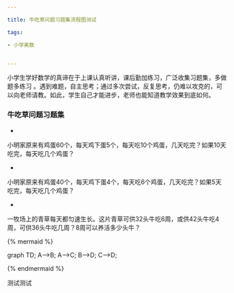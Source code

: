 ```yaml
---

title: 牛吃草问题习题集流程图测试

tags:

- 小学奥数


---
```



> 
小学生学好数学的真谛在于上课认真听讲，课后勤加练习，广泛收集习题集，多做题多练习
。遇到难题，自主思考；通过多次尝试，反复思考，仍难以攻克的，可以向老师请教。如此，学生自己才能进步，老师也能知道教学效果到底如何。

### 牛吃草问题习题集
- 
小明家原来有鸡蛋60个，每天鸡下蛋5个，每天吃10个鸡蛋，几天吃完？如果10天吃完，每天吃几个鸡蛋？

- 
小明家原来有鸡蛋40个，每天鸡下蛋4个，每天吃6个鸡蛋，几天吃完？如果5天吃完，每天吃几个鸡蛋？

- 
一牧场上的青草每天都匀速生长。这片青草可供32头牛吃6周，或供42头牛吃4周，可供36头牛吃几周？8周可以养活多少头牛？


{% mermaid %}

graph TD;
    A-->B;
    A-->C;
    B-->D;
    C-->D;

{% endmermaid %}

测试测试
